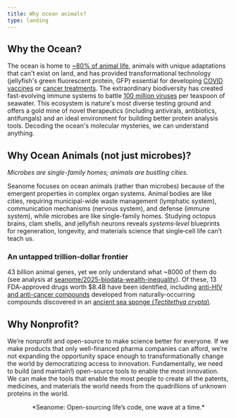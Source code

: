 ```yaml
---
title: Why ocean animals?
type: landing
---
```



## Why the Ocean?

The ocean is home to [~80% of animal life](https://www.pnas.org/doi/full/10.1073/pnas.1711842115), animals with unique adaptations that can't exist on land, and has provided transformational technology (jellyfish's green fluorescent protein, GFP) essential for developing [COVID vaccines](https://www.nature.com/articles/s41586-020-2639-4) or [cancer treatments](https://pmc.ncbi.nlm.nih.gov/articles/PMC4383682/). The extraordinary biodiversity has created fast-evolving immune systems to battle [100 million viruses](https://www.annualreviews.org/content/journals/10.1146/annurev-marine-120709-142805) per teaspoon of seawater. This ecosystem is nature's most diverse testing ground and offers a gold mine of novel therapeutics (including antivirals, antibiotics, antifungals) and an ideal environment for building better protein analysis tools. Decoding the ocean's molecular mysteries, we can understand anything.

## Why Ocean Animals (not just microbes)?

*Microbes are single-family homes; animals are bustling cities.*

Seanome focuses on ocean animals (rather than microbes) because of the emergent properties in complex organ systems. Animal bodies are like cities, requiring municipal-wide waste management (lymphatic system), communication mechanisms (nervous system), and defense (immune system), while microbes are like single-family homes. Studying octopus brains, clam shells, and jellyfish neurons reveals *systems‑level* blueprints for regeneration, longevity, and materials science that single‑cell life can’t teach us.

### An untapped trillion-dollar frontier

43 billion animal genes, yet we only understand what ~8000 of them do (see analysis at [seanome/2025-biodata-wealth-inequality](https://github.com/seanome/2025-biodata-wealth-inequality)). Of these, 13 FDA-approved drugs worth $8.4B have been identified, including [anti-HIV and anti-cancer compounds](https://ocean.si.edu/ocean-life/invertebrates/sea-sponge-hiv-medicine) developed from naturally-occurring compounds discovered in an [ancient sea sponge (*Tectitethya crypta*)](https://en.wikipedia.org/wiki/Tectitethya_crypta).

## Why Nonprofit?

We’re nonprofit and open-source to make science better for everyone. If we make products that only well-financed pharma companies can afford, we’re not expanding the opportunity space enough to transformationally change the world by democratizing access to innovation. Fundamentally, we need to build (and maintain!) open-source tools to enable the most innovation. We can make the tools that enable the most people to create all the patents, medicines, and materials the world needs from the quadrillions of unknown proteins in the world.

<center>
*Seanome: Open-sourcing life’s code, one wave at a time.*
</center>
